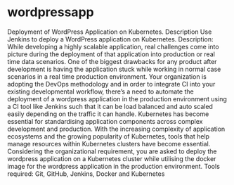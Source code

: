 # wordpressapp
Deployment of WordPress Application on Kubernetes.
Description
Use Jenkins to deploy a WordPress application on Kubernetes.
Description:
While developing a highly scalable application, real challenges come into picture during the deployment of that application into production or real time data scenarios. One of the biggest drawbacks for any product after development is having the application stuck while working in normal case scenarios in a real time production environment.
Your organization is adopting the DevOps methodology and in order to integrate CI into your existing developmental workflow, there’s a need to automate the deployment of a wordpress application in the production environment using a CI tool like Jenkins such that it can be load balanced and auto scaled easily depending on the traffic it can handle.
Kubernetes has become essential for standardising application components across complex development and production. With the increasing complexity of application ecosystems and the growing popularity of Kubernetes, tools that help manage resources within Kubernetes clusters have become essential.
Considering the organizational requirement, you are asked to deploy the wordpress application on a Kubernetes cluster while utilising the docker image for the wordpress application in the production environment. 
Tools required: Git, GitHub, Jenkins, Docker and Kubernetes 
